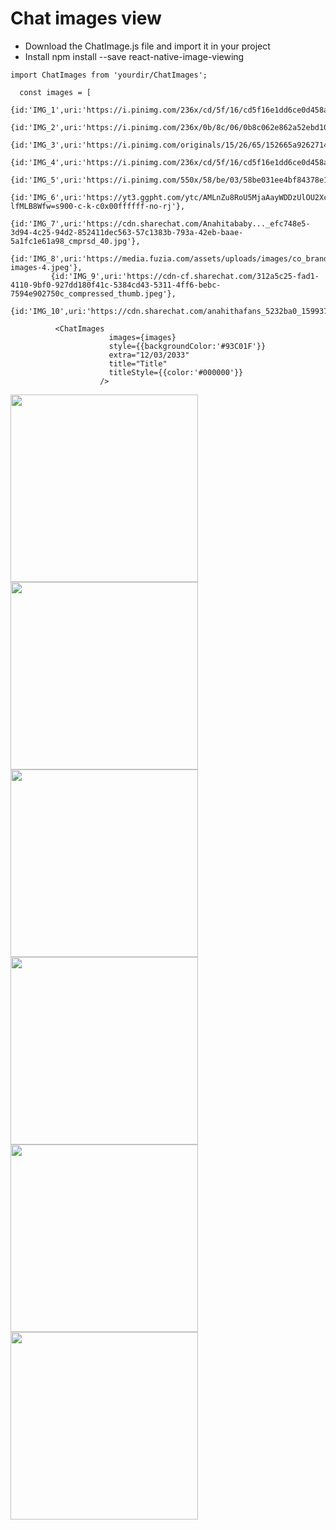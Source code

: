 ﻿# Chat images view
 
 - Download the ChatImage.js file and import it in your project
 - Install npm install --save react-native-image-viewing
 
 ```
 import ChatImages from 'yourdir/ChatImages';
 
   const images = [
          {id:'IMG_1',uri:'https://i.pinimg.com/236x/cd/5f/16/cd5f16e1dd6ce0d458a5a3a553545096.jpg'},
          {id:'IMG_2',uri:'https://i.pinimg.com/236x/0b/8c/06/0b8c062e862a52ebd108caaa04004be8.jpg'},
          {id:'IMG_3',uri:'https://i.pinimg.com/originals/15/26/65/152665a9262714a0b924235529a3fec7.jpg'},
          {id:'IMG_4',uri:'https://i.pinimg.com/236x/cd/5f/16/cd5f16e1dd6ce0d458a5a3a553545096.jpg'},
          {id:'IMG_5',uri:'https://i.pinimg.com/550x/58/be/03/58be031ee4bf84378e1fdf353f9849d4.jpg'},
          {id:'IMG_6',uri:'https://yt3.ggpht.com/ytc/AMLnZu8RoU5MjaAayWDDzUlOU2XcVq1sZWxS-lfMLB8Wfw=s900-c-k-c0x00ffffff-no-rj'},
          {id:'IMG_7',uri:'https://cdn.sharechat.com/Anahitababy..._efc748e5-3d94-4c25-94d2-852411dec563-57c1383b-793a-42eb-baae-5a1fc1e61a98_cmprsd_40.jpg'},
          {id:'IMG_8',uri:'https://media.fuzia.com/assets/uploads/images/co_brand_1/article/2020/1586222795101-images-4.jpeg'},
          {id:'IMG_9',uri:'https://cdn-cf.sharechat.com/312a5c25-fad1-4110-9bf0-927dd180f41c-5384cd43-5311-4ff6-bebc-7594e902750c_compressed_thumb.jpeg'},
          {id:'IMG_10',uri:'https://cdn.sharechat.com/anahithafans_5232ba0_1599371810726_cmprsd_40.jpg'}];
          
           <ChatImages
                       images={images}
                       style={{backgroundColor:'#93C01F'}}
                       extra="12/03/2033"
                       title="Title"
                       titleStyle={{color:'#000000'}}
                     />

 ```
 
 
<p float="left">
   <img src="1.jpg" width="300" />
      <img src="2.jpg" width="300" />
   <img src="3.jpg" width="300" />
   <img src="4.jpg" width="300" />
   <img src="5.jpg" width="300" />
   <img src="6.jpg" width="300" />

</p>
